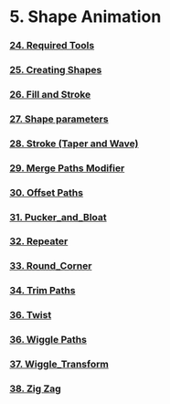 # 5. Shape Animation

### [24. Required Tools](<24. Required Tools>)

### [25. Creating Shapes](<25. Creating Shapes>)

### [26. Fill and Stroke](<26. Fill and Stroke>)

### [27. Shape parameters](<27. Shape parameters>)

### [28. Stroke (Taper and Wave)](<28. Stroke (Taper and Wave)>)

### [29. Merge Paths Modifier](<29. Merge Paths Modifier>)

### [30. Offset Paths](<30, Offset Paths>)

### [31. Pucker_and_Bloat](<31. Pucker_and_Bloat>)

### [32. Repeater](<32. Repeater>)

### [33. Round_Corner](<33. Round_Corner>)

### [34. Trim Paths](<34. Trim Paths>)

### [36. Twist](<36, Twist>)

### [36. Wiggle Paths](<36. Wiggle Paths>)

### [37. Wiggle_Transform](<37. Wiggle_Transform>)

### [38. Zig Zag](<38. Zig Zag>)
